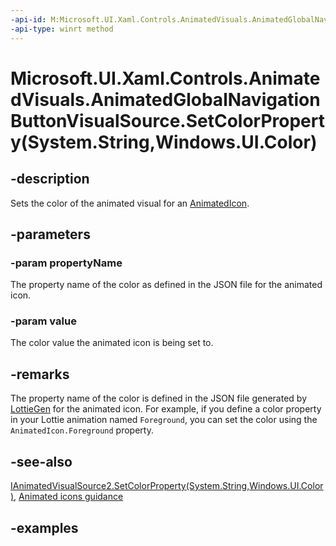 ```yaml
---
-api-id: M:Microsoft.UI.Xaml.Controls.AnimatedVisuals.AnimatedGlobalNavigationButtonVisualSource.SetColorProperty(System.String,Windows.UI.Color)
-api-type: winrt method
---
```


# Microsoft.UI.Xaml.Controls.AnimatedVisuals.AnimatedGlobalNavigationButtonVisualSource.SetColorProperty(System.String,Windows.UI.Color)

<!--
public void SetColorProperty (string propertyName, Windows.UI.Color value);
-->

## -description

Sets the color of the animated visual for an [AnimatedIcon](AnimatedIcon.md).

## -parameters

### -param propertyName

The property name of the color as defined in the JSON file for the animated icon.

### -param value

The color value the animated icon is being set to.

## -remarks

The property name of the color is defined in the JSON file generated by [LottieGen](/windows/communitytoolkit/animations/lottie-scenarios/getting_started_codegen) for the animated icon. For example, if you define a color property in your Lottie animation named `Foreground`, you can set the color using the `AnimatedIcon.Foreground` property.

## -see-also

[IAnimatedVisualSource2.SetColorProperty(System.String,Windows.UI.Color)](../microsoft.ui.xaml.controls/ianimatedvisualsource2_setcolorproperty_245729801.md), [Animated icons guidance](/windows/apps/design/controls/animated-icon)

## -examples
